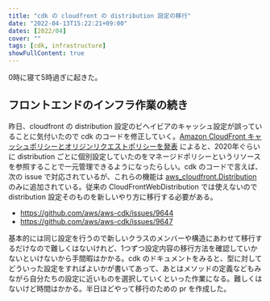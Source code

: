 ```yaml
---
title: "cdk の cloudfront の distribution 設定の移行"
date: "2022-04-13T15:22:21+09:00"
dates: [2022/04]
cover: ""
tags: [cdk, infrastructure]
showFullContent: true
---
```


0時に寝て5時過ぎに起きた。

## フロントエンドのインフラ作業の続き

昨日、cloudfront の distribution 設定のビヘイビアのキャッシュ設定が誤っていることに気付いたので cdk のコードを修正していく。[Amazon CloudFront キャッシュポリシーとオリジンリクエストポリシーを発表](https://aws.amazon.com/jp/blogs/news/amazon-cloudfront-announces-cache-and-origin-request-policies/) によると、2020年ぐらいに distribution ごとに個別設定していたのをマネージドポリシーというリソースを参照することで一元管理できるようになったらしい。cdk のコードで言えば、次の issue で対応されているが、これらの機能は [aws_cloudfront.Distribution](https://docs.aws.amazon.com/cdk/api/v2/docs/aws-cdk-lib.aws_cloudfront.Distribution.html) のみに追加されている。従来の CloudFrontWebDistribution では使えないので distribution 設定そのものを新しいやり方に移行する必要がある。

* https://github.com/aws/aws-cdk/issues/9644
* https://github.com/aws/aws-cdk/issues/9647

基本的には同じ設定を行うので新しいクラスのメンバーや構造にあわせて移行するだけなので難しくはないけれど、1つずつ設定内容の移行方法を確認していかないといけないから手間暇はかかる。cdk のドキュメントをみると、型に対してどういった設定をすればよいかが書いてあって、あとはメソッドの定義などもみながら自分たちの設定に近いものを選択していくといった作業になる。難しくはないけど時間はかかる。半日ほどやって移行のための pr を作成した。

